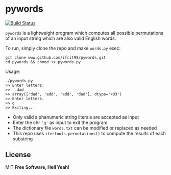 # pywords
[![Build Status](https://travis-ci.org/joemccann/dillinger.svg?branch=master)](https://travis-ci.org/joemccann/dillinger)

`pywords` is a lightweight program which computes all possible permutations of an input string which are also valid English words.  

 To run, simply clone the repo and make `words.py` exec:
 ```{bash}
 git clone www.github.com/ifrit98/pywords.git
 cd pywords && chmod +x pywords.py
```

Usage:
```{bash}
./pywords.py
>> Enter letters:
>>   dad
>> array(['dad', 'add', 'add', 'dad'], dtype='<U3')
>> Enter letters:
>> q
>> Exiting...

```
  
  - Only valid alphanumeric string literals are accepted as input
  - Enter the chr `'q'` as input to exit the program 
  - The dictionary file `words.txt` can be modified or replaced as needed
  - This repo uses `itertools.permutations()` to compute the results of each substring
 
 
License
----
MIT
**Free Software, Hell Yeah!**